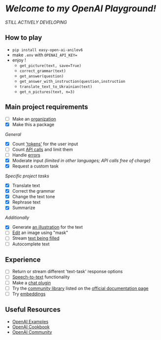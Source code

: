 # _Welcome to my OpenAI Playground!_

_STILL ACTIVELY DEVELOPING_

## How to play

- `pip install easy-open-ai-anilev6`
- make `.env` with `OPENAI_API_KEY=`
- enjoy !
  - `get_picture(text, save=True)`
  - `correct_grammar(text)`
  - `get_answer(question)`
  - `get_answer_with_instruction(question,instruction`
  - `translate_text_to_Ukrainian(text)`
  - `get_n_pictures(text, n=3)`

## Main project requirements

- [ ] Make an [organization](https://platform.openai.com/docs/guides/production-best-practices)
- [x] Make this a package

*_General_*

- [x] Count ['tokens'](https://platform.openai.com/docs/guides/gpt/managing-tokens) for the user input
- [ ] Count [API calls](https://platform.openai.com/account/rate-limits) and limit them
- [ ] Handle [errors](https://platform.openai.com/docs/guides/error-codes)
- [x] Moderate input _(limited in other languages; API calls free of charge)_
- [x] Request a custom task

*_Specific project tasks_*

- [x] Translate text
- [x] Correct the grammar
- [x] Change the text tone
- [x] Rephrase text
- [x] Summarize

*_Additionally_*

- [x] Generate [an illustration](https://platform.openai.com/docs/api-reference/images) for the text
- [ ] [Edit](https://platform.openai.com/docs/api-reference/images/createEdit) an image using "mask"
- [ ] Stream [text being filled](https://cookbook.openai.com/examples/how_to_stream_completions)
- [ ] Autocomplete text

## Experience

- [ ] Return or stream different 'text-task' response options
- [ ] [Speech-to-text](https://platform.openai.com/docs/api-reference/audio) functionality
- [ ] Make a [chat plugin](https://platform.openai.com/docs/plugins)
- [ ] Try the [community library](https://github.com/OthersideAI/chronology) listed on the [official documentation page](https://platform.openai.com/docs/libraries/community-libraries)
- [ ] Try [embeddings](https://cookbook.openai.com/articles/text_comparison_examples)

## Useful Resources

- [OpenAI Examples](https://platform.openai.com/examples)
- [OpenAI Cookbook](https://cookbook.openai.com/about)
- [OpenAI Community](https://community.openai.com/)
